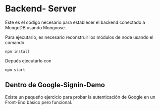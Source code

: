 # Backend- Server

Este es el código necesario para establecer el backend conectado a MongoDB usando Mongoose.

Para ejecutarlo, es necesario reconstruir los módulos de node usando el comando

`````
npm install
`````


Depués ejecutarlo con 
`````
npm start
``````

## Dentro de Google-Signin-Demo
Existe un pequeño ejercicio para probar la autenticación de Google en un Front-End básico pero funcional.